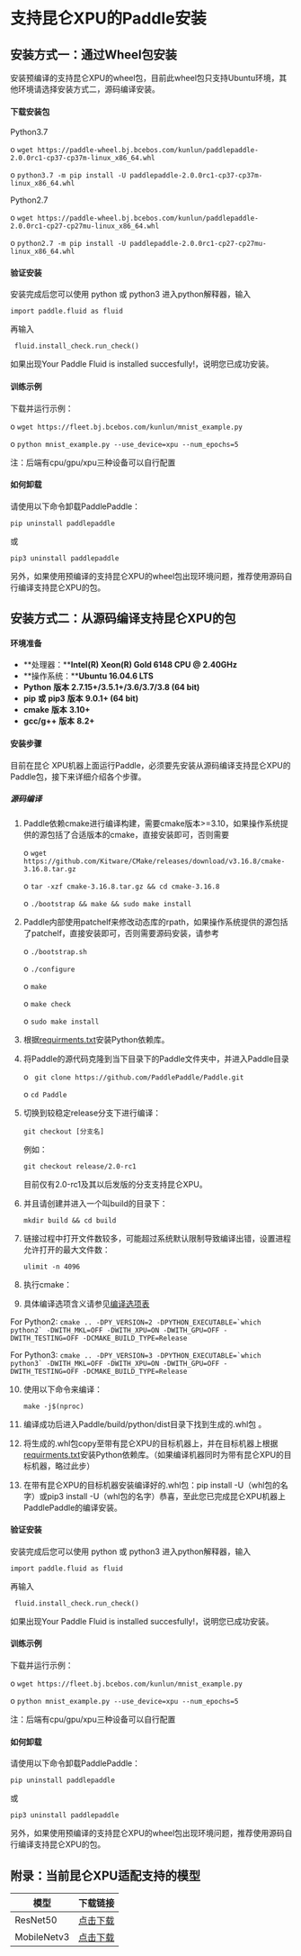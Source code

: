 # 支持昆仑XPU的Paddle安装

## 安装方式一：通过Wheel包安装

安装预编译的支持昆仑XPU的wheel包，目前此wheel包只支持Ubuntu环境，其他环境请选择安装方式二，源码编译安装。

#### 下载安装包

Python3.7

o  ```wget https://paddle-wheel.bj.bcebos.com/kunlun/paddlepaddle-2.0.0rc1-cp37-cp37m-linux_x86_64.whl```

o  ```python3.7 -m pip install -U paddlepaddle-2.0.0rc1-cp37-cp37m-linux_x86_64.whl ```

Python2.7

o  ```wget https://paddle-wheel.bj.bcebos.com/kunlun/paddlepaddle-2.0.0rc1-cp27-cp27mu-linux_x86_64.whl```

o  ```python2.7 -m pip install -U paddlepaddle-2.0.0rc1-cp27-cp27mu-linux_x86_64.whl```



#### 验证安装

安装完成后您可以使用 python 或 python3 进入python解释器，输入

```import paddle.fluid as fluid ```

再输入

``` fluid.install_check.run_check()```

如果出现Your Paddle Fluid is installed succesfully!，说明您已成功安装。



#### 训练示例

下载并运行示例：

o  ```wget https://fleet.bj.bcebos.com/kunlun/mnist_example.py ```

o  ```python mnist_example.py --use_device=xpu --num_epochs=5```

注：后端有cpu/gpu/xpu三种设备可以自行配置


#### 如何卸载

请使用以下命令卸载PaddlePaddle：

 ```pip uninstall paddlepaddle```

或

 ```pip3 uninstall paddlepaddle ```

另外，如果使用预编译的支持昆仑XPU的wheel包出现环境问题，推荐使用源码自行编译支持昆仑XPU的包。





## 安装方式二：从源码编译支持昆仑XPU的包

#### 环境准备

- **处理器：****Intel(R) Xeon(R) Gold 6148 CPU @ 2.40GHz**
- **操作系统：****Ubuntu 16.04.6 LTS**
- **Python** **版本**     **2.7.15+/3.5.1+/3.6/3.7/3.8 (64 bit)**
- **pip** **或** **pip3** **版本** **9.0.1+ (64 bit)**
- **cmake**  **版本** **3.10+**
- **gcc/g++**  **版本** **8.2+**

#### 安装步骤

目前在昆仑 XPU机器上面运行Paddle，必须要先安装从源码编译支持昆仑XPU的Paddle包，接下来详细介绍各个步骤。

##### **源码编译**

1. Paddle依赖cmake进行编译构建，需要cmake版本>=3.10，如果操作系统提供的源包括了合适版本的cmake，直接安装即可，否则需要

   o  ```wget https://github.com/Kitware/CMake/releases/download/v3.16.8/cmake-3.16.8.tar.gz```

   o  ```tar -xzf cmake-3.16.8.tar.gz && cd cmake-3.16.8 ```

   o  ```./bootstrap && make && sudo make install```

2. Paddle内部使用patchelf来修改动态库的rpath，如果操作系统提供的源包括了patchelf，直接安装即可，否则需要源码安装，请参考

   o  ```./bootstrap.sh ```

   o ``` ./configure ```

   o ``` make ```

   o ``` make check ```

   o  ```sudo make install```

3. 根据[requirments.txt](https://github.com/PaddlePaddle/Paddle/blob/develop/python/requirements.txt)安装Python依赖库。

4. 将Paddle的源代码克隆到当下目录下的Paddle文件夹中，并进入Paddle目录

   o ``` git clone https://github.com/PaddlePaddle/Paddle.git```

   o  ```cd Paddle```

5. 切换到较稳定release分支下进行编译：

   ```git checkout [分支名]```

   例如：

   ```git checkout release/2.0-rc1```

   目前仅有2.0-rc1及其以后发版的分支支持昆仑XPU。

6. 并且请创建并进入一个叫build的目录下：

   ```mkdir build && cd build```

7. 链接过程中打开文件数较多，可能超过系统默认限制导致编译出错，设置进程允许打开的最大文件数：

   ```ulimit -n 4096```

8. 执行cmake：
9. 具体编译选项含义请参见[编译选项表](https://www.paddlepaddle.org.cn/install/quick/Tables.html#Compile)

For Python2: ```cmake .. -DPY_VERSION=2 -DPYTHON_EXECUTABLE=`which python2` -DWITH_MKL=OFF -DWITH_XPU=ON -DWITH_GPU=OFF -DWITH_TESTING=OFF -DCMAKE_BUILD_TYPE=Release ```

For Python3: ```cmake .. -DPY_VERSION=3 -DPYTHON_EXECUTABLE=`which python3` -DWITH_MKL=OFF -DWITH_XPU=ON -DWITH_GPU=OFF -DWITH_TESTING=OFF -DCMAKE_BUILD_TYPE=Release ```

10. 使用以下命令来编译：

    ```make -j$(nproc)```

11. 编译成功后进入Paddle/build/python/dist目录下找到生成的.whl包 。

12. 将生成的.whl包copy至带有昆仑XPU的目标机器上，并在目标机器上根据[requirments.txt](https://github.com/PaddlePaddle/Paddle/blob/develop/python/requirements.txt)安装Python依赖库。（如果编译机器同时为带有昆仑XPU的目标机器，略过此步）

13. 在带有昆仑XPU的目标机器安装编译好的.whl包：pip install -U（whl包的名字）或pip3 install -U（whl包的名字）恭喜，至此您已完成昆仑XPU机器上PaddlePaddle的编译安装。



#### 验证安装

安装完成后您可以使用 python 或 python3 进入python解释器，输入

```import paddle.fluid as fluid ```

再输入

``` fluid.install_check.run_check()```

如果出现Your Paddle Fluid is installed succesfully!，说明您已成功安装。



#### 训练示例

下载并运行示例：

o  ```wget https://fleet.bj.bcebos.com/kunlun/mnist_example.py ```

o  ```python mnist_example.py --use_device=xpu --num_epochs=5```

注：后端有cpu/gpu/xpu三种设备可以自行配置

#### 如何卸载

请使用以下命令卸载PaddlePaddle：

 ```pip uninstall paddlepaddle```

或

 ```pip3 uninstall paddlepaddle ```

另外，如果使用预编译的支持昆仑XPU的wheel包出现环境问题，推荐使用源码自行编译支持昆仑XPU的包。


## 附录：当前昆仑XPU适配支持的模型

|  模型   | 下载链接  |
|  ----  | ----  |
| ResNet50  | [点击下载](https://paddle-imagenet-models-name.bj.bcebos.com/dygraph/ResNet50_vd_pretrained.pdparams) |
| MobileNetv3  | [点击下载](https://paddle-imagenet-models-name.bj.bcebos.com/dygraph/MobileNetV3_large_x1_0_pretrained.pdparams) |

